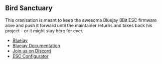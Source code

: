 ## Bird Sanctuary

This oranisation is meant to keep the awesome Bluejay 8Bit ESC firmware alive and push it forward until the maintainer returns and takes back his project - or it might stay here for ever.

* [Bluejay](https://github.com/mathiasvr/bluejay)
* [Bluejay Documentation](https://github.com/bird-sanctuary/bluejay-documentation)
* [Join us on Discord](https://discord.gg/phAmtxnMMN)
* [ESC Configurator](https://esc-configurator.com)

<!--

**Here are some ideas to get you started:**

🙋‍♀️ A short introduction - what is your organization all about?
🌈 Contribution guidelines - how can the community get involved?
👩‍💻 Useful resources - where can the community find your docs? Is there anything else the community should know?
🍿 Fun facts - what does your team eat for breakfast?
🧙 Remember, you can do mighty things with the power of [Markdown](https://docs.github.com/github/writing-on-github/getting-started-with-writing-and-formatting-on-github/basic-writing-and-formatting-syntax)
-->

